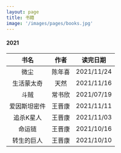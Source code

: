 ```yaml
---
layout: page
title: 书籍
image: '/images/pages/books.jpg'
---
```


#### 2021

|                    书名                     |        作者        |  读完日期  |
| :-----------------------------------------: | :----------------: | :--------: |
|                    微尘                     |       陈年喜       | 2021/11/24 |
|                 生活蒙太奇                  |        天然        | 2021/11/16 |
|                    斗贼                     |       常书欣       | 2021/07/19 |
|      爱因斯坦密件                           |       王晋康       | 2021/11/11 |
|        追杀K星人                            |       王晋康       | 2021/11/03 |
|         命运链                              |       王晋康       | 2021/10/16 |
|       转生的巨人                            |       王晋康       | 2021/10/10 |